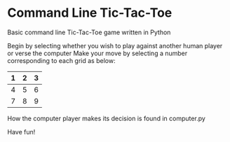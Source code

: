 # Command Line Tic-Tac-Toe
Basic command line Tic-Tac-Toe game written in Python

Begin by selecting whether you wish to play against another human player or verse the computer
Make your move by selecting a number corresponding to each grid as below:

 1 | 2 | 3 
---|---|---
 4 | 5 | 6
 7 | 8 | 9


How the computer player makes its decision is found in computer.py 

Have fun!
